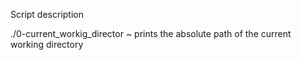 Script description

./0-current_workig_director ~ prints the absolute path of the current working directory
